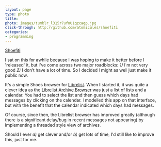 ```yaml
---
layout: page
type: photo
title: 
photo: images/tumblr_l315r7ufnU1qzcagp.jpg
click-through: http://github.com/atomicules/shoefiti
categories: 
- programming
---
```

[Shoefiti](http://github.com/atomicules/shoefiti)

I sat on this for awhile because I was hoping to make it better before I 'released' it, but I've come across two major roadblocks: *1)* I'm not very good *2)* I don't have a lot of time. So I decided I might as well just make it public now.

It's a simple Shoes browser for [Librelist](librelist.com/). When I started it, it was quite a clever idea as the [Librelist Archive Browser](http://librelist.com/browser/) was just a list of lists and a calendar. You had to select the list and then guess which days had messages by clicking on the calendar. I modelled this app on that interface, but with the benefit that the calendar indicated which days had messages.

Of course, since then, the Librelist browser has improved greatly (although there is a significant delay/bug in recent messages not appearing) by implementing a threaded style view of archives.

Should I ever *a)* get clever and/or *b)* get lots of time, I'd still like to improve this, just for me.
